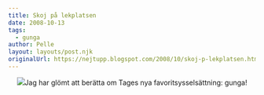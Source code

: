 ```yaml
---
title: Skoj på lekplatsen
date: 2008-10-13
tags: 
  - gunga	
author: Pelle
layout: layouts/post.njk
originalUrl: https://nejtupp.blogspot.com/2008/10/skoj-p-lekplatsen.html
---
```


<div style="text-align: center;"><img src="../../../../img/Mobil+x+007.jpg">Jag har glömt att berätta om Tages nya favoritsysselsättning: gunga!<br></div>
<!-- no comments on this post -->